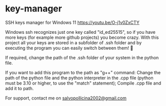 # key-manager
SSH keys manager for Windows 11
https://youtu.be/O-j1v0ZxCTY

Windows ssh recognizes just one key called "id_ed25515", so if you have more keys (for example more github projects) you become crazy.
With this project all your keys are stored in a subfolder of .ssh folder and by executing the program you can easily switch between them! 🥳

If required, change the path of the .ssh folder of your system in the python file.

If you want to add this program to the path as "g++" command:
  Change the path of the python file and the python interpreter in the .cpp file (python must be 3.10 or higher, to use the "match" statement);
  Compile .cpp file and add it to path.
  
For support, contact me on salvopollicina2002@gmail.com
